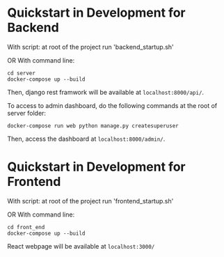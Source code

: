 # Quickstart in Development for Backend

With script:
at root of the project run 'backend_startup.sh'

OR With command line:

```
cd server
docker-compose up --build
```

Then, django rest framwork will be available at `localhost:8000/api/`.

To access to admin dashboard, do the following commands at the root of server folder:

```
docker-compose run web python manage.py createsuperuser
```

Then, access the dashboard at `localhost:8000/admin/`.

# Quickstart in Development for Frontend

With script:
at root of the project run 'frontend_startup.sh'

OR With command line:

```
cd front_end
docker-compose up --build
```

React webpage will be available at `localhost:3000/`
